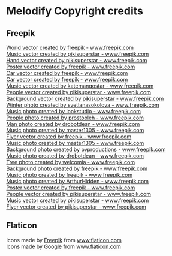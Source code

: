 # Melodify Copyright credits

## Freepik
<a href="https://www.freepik.com/vectors/world">World vector created by freepik - www.freepik.com</a><br>
<a href="https://www.freepik.com/vectors/music">Music vector created by pikisuperstar - www.freepik.com</a><br>
<a href="https://www.freepik.com/vectors/hand">Hand vector created by pikisuperstar - www.freepik.com</a><br>
<a href="https://www.freepik.com/vectors/poster">Poster vector created by freepik - www.freepik.com</a><br>
<a href="https://www.freepik.com/vectors/car">Car vector created by freepik - www.freepik.com</a><br>
<a href="https://www.freepik.com/vectors/car">Car vector created by freepik - www.freepik.com</a><br>
<a href="https://www.freepik.com/vectors/music">Music vector created by katemangostar - www.freepik.com</a><br>
<a href="https://www.freepik.com/vectors/people">People vector created by pikisuperstar - www.freepik.com</a><br>
<a href="https://www.freepik.com/vectors/background">Background vector created by pikisuperstar - www.freepik.com</a><br>
<a href="https://www.freepik.com/photos/winter">Winter photo created by svetlanasokolova - www.freepik.com</a><br>
<a href="https://www.freepik.com/photos/music">Music photo created by lookstudio - www.freepik.com</a><br>
<a href="https://www.freepik.com/photos/people">People photo created by prostooleh - www.freepik.com</a><br>
<a href="https://www.freepik.com/photos/man">Man photo created by drobotdean - www.freepik.com</a><br>
<a href="https://www.freepik.com/photos/music">Music photo created by master1305 - www.freepik.com</a><br>
<a href="https://www.freepik.com/vectors/flyer">Flyer vector created by freepik - www.freepik.com</a><br>
<a href="https://www.freepik.com/photos/music">Music photo created by master1305 - www.freepik.com</a><br>
<a href="https://www.freepik.com/photos/background">Background photo created by pvproductions - www.freepik.com</a><br>
<a href="https://www.freepik.com/photos/music">Music photo created by drobotdean - www.freepik.com</a><br>
<a href="https://www.freepik.com/photos/tree">Tree photo created by welcomia - www.freepik.com</a><br>
<a href="https://www.freepik.com/photos/background">Background photo created by freepik - www.freepik.com</a><br>
<a href="https://www.freepik.com/photos/music">Music photo created by freepik - www.freepik.com</a><br>
<a href="https://www.freepik.com/photos/music">Music photo created by ArthurHidden - www.freepik.com</a><br>
<a href="https://www.freepik.com/vectors/poster">Poster vector created by freepik - www.freepik.com</a><br>
<a href="https://www.freepik.com/vectors/people">People vector created by pikisuperstar - www.freepik.com</a><br>
<a href="https://www.freepik.com/vectors/music">Music vector created by pikisuperstar - www.freepik.com</a><br>
<a href="https://www.freepik.com/vectors/flyer">Flyer vector created by pikisuperstar - www.freepik.com</a><br>

## Flaticon
<div>Icons made by <a href="https://www.flaticon.com/authors/freepik" title="Freepik">Freepik</a> from <a href="https://www.flaticon.com/" title="Flaticon">www.flaticon.com</a></div>
<div>Icons made by <a href="https://www.flaticon.com/authors/google" title="Google">Google</a> from <a href="https://www.flaticon.com/" title="Flaticon">www.flaticon.com</a></div>
